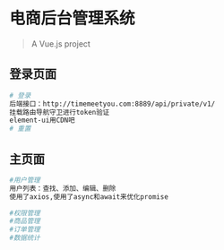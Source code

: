 # 电商后台管理系统

> A Vue.js project

## 登录页面

``` bash
# 登录
后端接口：http://timemeetyou.com:8889/api/private/v1/
挂载路由导航守卫进行token验证
element-ui用CDN吧
# 重置
```

## 主页面

``` bash
#用户管理
用户列表：查找、添加、编辑、删除
使用了axios,使用了async和await来优化promise

#权限管理
#商品管理
#订单管理
#数据统计

```
